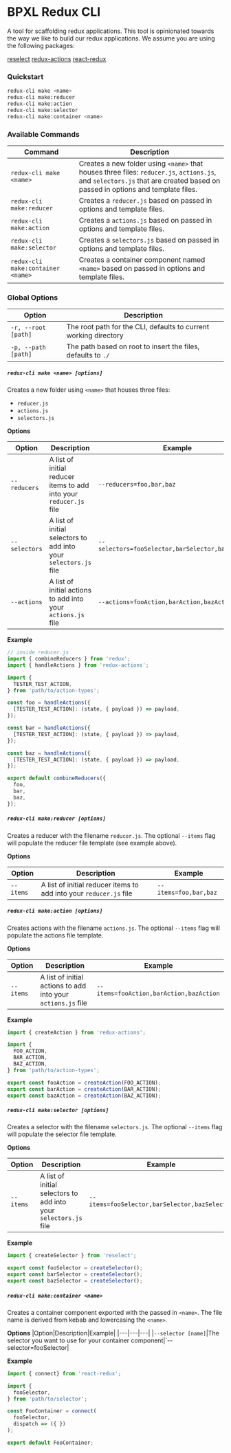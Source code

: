 # BPXL Redux CLI

A tool for scaffolding redux applications. This tool is opinionated towards the way we like to build our redux applications. We assume you are using the following packages:

[reselect](https://github.com/reactjs/reselect)
[redux-actions](https://github.com/acdlite/redux-actions)
[react-redux](https://github.com/reactjs/react-redux)

### Quickstart
```bash
redux-cli make <name>
redux-cli make:reducer
redux-cli make:action
redux-cli make:selector
redux-cli make:container <name>
```

### Available Commands

|Command|Description|
|---|---|
|`redux-cli make <name>`|Creates a new folder using `<name>` that houses three files: `reducer.js`, `actions.js`, and `selectors.js` that are created based on passed in options and template files.
|`redux-cli make:reducer`|Creates a `reducer.js` based on passed in options and template files.|
|`redux-cli make:action`|Creates a `actions.js` based on passed in options and template files.|
|`redux-cli make:selector`|Creates a `selectors.js` based on passed in options and template files.|
|`redux-cli make:container <name>`|Creates a container component named `<name>` based on passed in options and template files.|

### Global Options

|Option|Description|
|---|---|
|`-r, --root [path]`|The root path for the CLI, defaults to current working directory|
|`-p, --path [path]`|The path based on root to insert the files, defaults to `./`|

##### `redux-cli make <name> [options]`

Creates a new folder using `<name>` that houses three files:
- `reducer.js`
- `actions.js`
- `selectors.js`

**Options**

|Option|Description|Example|
|---|---|---|
|`--reducers`|A list of initial reducer items to add into your `reducer.js` file|`--reducers=foo,bar,baz`|
|`--selectors`|A list of initial selectors to add into your `selectors.js` file|`--selectors=fooSelector,barSelector,bazSelector`|
|`--actions`|A list of initial actions to add into your `actions.js` file|`--actions=fooAction,barAction,bazAction`|

**Example**
```javascript
// inside reducer.js
import { combineReducers } from 'redux';
import { handleActions } from 'redux-actions';

import {
  TESTER_TEST_ACTION,
} from 'path/to/action-types';

const foo = handleActions({
  [TESTER_TEST_ACTION]: (state, { payload }) => payload,
});

const bar = handleActions({
  [TESTER_TEST_ACTION]: (state, { payload }) => payload,
});

const baz = handleActions({
  [TESTER_TEST_ACTION]: (state, { payload }) => payload,
});

export default combineReducers({
  foo,
  bar,
  baz,
});
```

##### `redux-cli make:reducer [options]`

Creates a reducer with the filename `reducer.js`. The optional `--items` flag will populate the reducer file template (see example above).

**Options**

|Option|Description|Example|
|---|---|---|
|`--items`|A list of initial reducer items to add into your `reducer.js` file|`--items=foo,bar,baz`|

##### `redux-cli make:action [options]`

Creates actions with the filename `actions.js`. The optional `--items` flag will populate the actions file template.

**Options**

|Option|Description|Example|
|---|---|---|
|`--items`|A list of initial actions to add into your `actions.js` file|`--items=fooAction,barAction,bazAction`|

**Example**
```javascript
import { createAction } from 'redux-actions';

import {
  FOO_ACTION,
  BAR_ACTION,
  BAZ_ACTION,
} from 'path/to/action-types';

export const fooAction = createAction(FOO_ACTION);
export const barAction = createAction(BAR_ACTION);
export const bazAction = createAction(BAZ_ACTION);
```

##### `redux-cli make:selector [options]`

Creates a selector with the filename `selectors.js`. The optional `--items` flag will populate the selector file template.

**Options**

|Option|Description|Example|
|---|---|---|
|`--items`|A list of initial selectors to add into your `selectors.js` file|`--items=fooSelector,barSelector,bazSelector`|

**Example**
```javascript
import { createSelector } from 'reselect';

export const fooSelector = createSelector();
export const barSelector = createSelector();
export const bazSelector = createSelector();
```

##### `redux-cli make:container <name>`

Creates a container component exported with the passed in `<name>`. The file name is derived from kebab and lowercasing the `<name>`.

**Options**
|Option|Description|Example|
|---|---|---|
|`--selector [name]`|The selector you want to use for your container component|`--selector=fooSelector|

**Example**
```javascript
import { connect} from 'react-redux';

import {
  fooSelector,
} from 'path/to/selector';

const FooContainer = connect(
  fooSelector,
  dispatch => ({ })
);

export default FooContainer;
```

